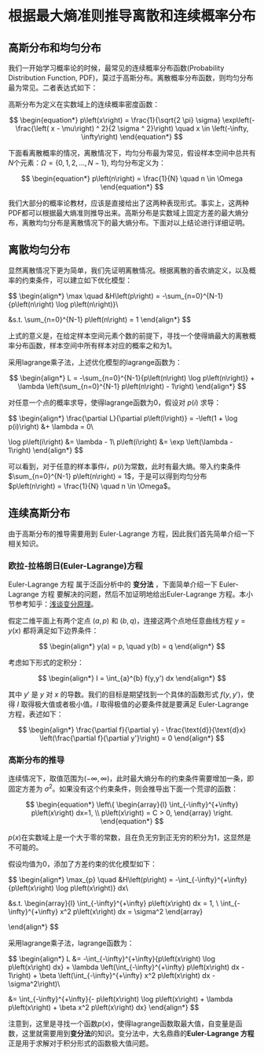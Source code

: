 # 根据最大熵准则推导离散和连续概率分布

## 高斯分布和均匀分布

我们一开始学习概率论的时候，最常见的连续概率分布函数(Probability Distribution Function, PDF)，莫过于高斯分布。离散概率分布函数，则均匀分布最为常见。二者表达式如下：

高斯分布为定义在实数域上的连续概率密度函数：

$$
\begin{equation*}
p\left(x\right) = \frac{1}{\sqrt{2 \pi} \sigma} \exp\left(-\frac{\left( x - \mu\right) ^ 2}{2 \sigma ^ 2}\right) \quad x \in \left(-\infty, \infty\right)
\end{equation*}
$$

下面看离散概率的情况，离散情况下，均匀分布最为常见，假设样本空间中总共有$N$个元素：$\Omega = \{0, 1, 2, ... ,N-1\}$, 均匀分布定义为：

$$
\begin{equation*}
p\left(n\right) = \frac{1}{N} \quad n \in \Omega
\end{equation*}
$$

我们大部分的概率论教材，应该是直接给出了这两种表现形式。事实上，这两种PDF都可以根据最大熵准则推导出来。高斯分布是实数域上固定方差的最大熵分布，离散均匀分布是离散情况下的最大熵分布。下面对以上结论进行详细证明。

## 离散均匀分布

显然离散情况下更为简单，我们先证明离散情况。根据离散的香农熵定义，以及概率的约束条件，可以建立如下优化模型：

$$
\begin{align*}
\max \quad &H\left(p\right) = -\sum_{n=0}^{N-1}{p\left(n\right) \log p\left(n\right)}\\

&s.t. \sum_{n=0}^{N-1} p\left(n\right) = 1
\end{align*}
$$

上式的意义是，在给定样本空间元素个数的前提下，寻找一个使得熵最大的离散概率分布函数，样本空间中所有样本对应的概率之和为1。

采用lagrange乘子法，上述优化模型的lagrange函数为：

$$
\begin{align*}
L = -\sum_{n=0}^{N-1}{p\left(n\right) \log p\left(n\right)} + \lambda \left(\sum_{n=0}^{N-1} p\left(n\right) - 1\right)
\end{align*}
$$

对任意一个点的概率求导，使得lagrange函数为0，假设对 $p\left(i\right)$ 求导：

$$
\begin{align*}
\frac{\partial L}{\partial p\left(i\right)} = -\left(1 + \log p(i)\right) &+ \lambda = 0\\

\log p\left(i\right) &= \lambda - 1\\
p\left(i\right) &= \exp \left(\lambda - 1\right)
\end{align*}
$$

可以看到，对于任意的样本事件$i$，$p\left(i\right)$为常数，此时有最大熵。带入约束条件$\sum_{n=0}^{N-1} p\left(n\right) = 1$，于是可以得到均匀分布 $p\left(n\right) = \frac{1}{N} \quad n \in \Omega$。

## 连续高斯分布

由于高斯分布的推导需要用到 Euler-Lagrange 方程，因此我们首先简单介绍一下相关知识。

### 欧拉-拉格朗日(Euler-Lagrange)方程

Euler-Lagrange 方程 属于泛函分析中的 **变分法** ，下面简单介绍一下 Euler-Lagrange 方程 要解决的问题，然后不加证明地给出Euler-Lagrange 方程。本小节参考知乎：[浅谈变分原理](https://zhuanlan.zhihu.com/p/139018146)。

假定二维平面上有两个定点 $(a,p)$ 和 $(b,q)$，连接这两个点地任意曲线方程 $y = y(x)$ 都将满足如下边界条件：

$$
\begin{align*}
y(a) = p, \quad y(b) = q
\end{align*}
$$

考虑如下形式的定积分：

$$
\begin{align*}
I = \int_{a}^{b} f(y,y') dx
\end{align*}
$$

其中 $y'$ 是 $y$ 对 $x$ 的导数。我们的目标是期望找到一个具体的函数形式 $f(y,y')$，使得 $I$ 取得极大值或者极小值。$I$ 取得极值的必要条件就是要满足 Euler-Lagrange 方程，表述如下：

$$
\begin{align*}
\frac{\partial f}{\partial y} - \frac{\text{d}}{\text{d}x} \left(\frac{\partial f}{\partial y'}\right) = 0
\end{align*}
$$

### 高斯分布的推导

连续情况下，取值范围为$\left(-\infty, \infty\right)$，此时最大熵分布的约束条件需要增加一条，即固定方差为 $\sigma^2$。如果没有这个约束条件，则会推导出下面一个荒谬的函数：

$$
\begin{equation*}
    \left\{
    \begin{array}{l}
        \int_{-\infty}^{+\infty} p\left(x\right) dx=1, \\
        p\left(x\right) = C > 0,
    \end{array}
\right.
\end{equation*}
$$

$p\left(x\right)$在实数域上是一个大于零的常数，且在负无穷到正无穷的积分为1，这显然是不可能的。

假设均值为$0$，添加了方差约束的优化模型如下：

$$
\begin{align*}
\max_{p} \quad &H\left(p\right) = -\int_{-\infty}^{+\infty}{p\left(x\right) \log p\left(x\right)} dx\\

&s.t.
    \begin{array}{l}
        \int_{-\infty}^{+\infty} p\left(x\right) dx = 1, \\
        \int_{-\infty}^{+\infty} x^2 p\left(x\right) dx = \sigma^2
    \end{array}

\end{align*}
$$

采用lagrange乘子法，lagrange函数为：

$$
\begin{align*}
L &= -\int_{-\infty}^{+\infty}{p\left(x\right) \log p\left(x\right) dx} + \lambda \left(\int_{-\infty}^{+\infty} p\left(x\right) dx - 1\right) + \beta \left(\int_{-\infty}^{+\infty} x^2 p\left(x\right) dx - \sigma^2\right)\\

&= \int_{-\infty}^{+\infty}{- p\left(x\right) \log p\left(x\right) + \lambda p\left(x\right) + \beta x^2 p\left(x\right) dx}
\end{align*}
$$

注意到，这里是寻找一个函数$p\left(x\right)$，使得lagrange函数取最大值，自变量是函数，这里就需要用到**变分法**的知识。变分法中，大名鼎鼎的**Euler-Lagrange 方程**正是用于求解对于积分形式的函数极大值问题。


